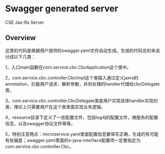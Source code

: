 # Swagger generated server

CSE Jax-Rs Server


## Overview
这里的代码是根据用户提供的swagger.yaml文件自动生成。生成的代码总的来说分成以下几类：

1，入口main函数在com.service.cbc.CbcApplication这个类中。

2，com.service.cbc.controller.CbcImpl这个类插入通过定义jaxrs的annotation，拦截用户请求、解析参数，并将处理的handler代理给cbcDelegate类。

3，com.service.cbc.controller.CbcDelegate类是用户实现具体handler实现的类，理论上只需要用户在这个类里面实现业务逻辑。

4，resource目录下定义了一些配置文件，包括log4j的配置文件，微服务的配置信息，以及swagger协议文件等等。

5，特别注意两点：microservice.yaml里面配置信息要填写正确，生成的有可能有些偏差；swagger.yaml里面的x-java-interface配置项一定要指定为com.service.cbc.controller.Cbc。
